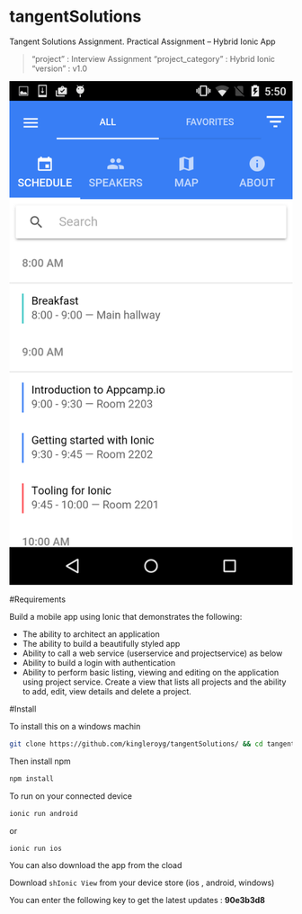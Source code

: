 # tangentSolutions
Tangent Solutions Assignment. Practical Assignment – Hybrid Ionic App

> “project” : Interview Assignment
> “project_category” : Hybrid Ionic
> “version” : v1.0

![Alt text](/resources/screenshots/nexus/1.png?raw=true "Tangent Solutions Logo")

#Requirements

Build a mobile app using Ionic that demonstrates the following:
  - The ability to architect an application
  - The ability to build a beautifully styled app
  - Ability to call a web service (userservice and projectservice) as below
  - Ability to build a login with authentication
  - Ability to perform basic listing, viewing and editing on the application using project
service. Create a view that lists all projects and the ability to add, edit, view details and
delete a project.

#Install

To install this on a windows machin
```sh
git clone https://github.com/kingleroyg/tangentSolutions/ && cd tangentSolutions
```
Then install npm 
```sh
npm install
```
To run on your connected device
```sh
ionic run android
```
or
```sh
ionic run ios
```
You can also download the app from the cload

Download ```shIonic View``` from your device store (ios , android, windows)

You can enter the following key to get the latest updates : **90e3b3d8**

